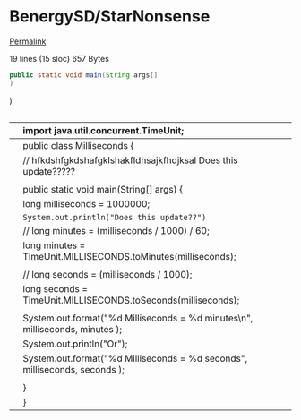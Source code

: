 # BenergySD/StarNonsense

[Permalink](https://github.com/BenergySD/StarNonsense/blob/d50631e5c2dd644bb565e50f3672e09ba07c0e9f/milliconverter.java)

 19 lines \(15 sloc\) 657 Bytes

```java
public static void main(String args[]
)


```

\)

```text

```

|  | import java.util.concurrent.TimeUnit; |
| :--- | :--- |
|  | public class Milliseconds { |
|  | // hfkdshfgkdshafgklshakfldhsajkfhdjksal Does this update????? |
|  |  |
|  |  public static void main\(String\[\] args\) { |
|  |  long milliseconds = 1000000; |
|  |  `System.out.println("Does this update??")` |
|  |  // long minutes = \(milliseconds / 1000\) / 60; |
|  |  long minutes = TimeUnit.MILLISECONDS.toMinutes\(milliseconds\); |
|  |  |
|  |  // long seconds = \(milliseconds / 1000\); |
|  |  long seconds = TimeUnit.MILLISECONDS.toSeconds\(milliseconds\); |
|  |  |
|  |  System.out.format\("%d Milliseconds = %d minutes\n", milliseconds, minutes \); |
|  |  System.out.println\("Or"\); |
|  |  System.out.format\("%d Milliseconds = %d seconds", milliseconds, seconds \); |
|  |  |
|  |  } |
|  | } |

